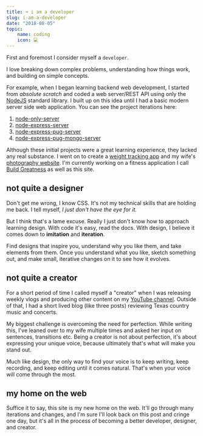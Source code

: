 ```yaml
---
title: ⌨️ i am a developer
slug: i-am-a-developer
date: "2018-08-05"
topic:
    name: coding
    icon: 💻
---
```


First and foremost I consider myself a `developer`.

I love breaking down complex problems, understanding how things work, and building on simple concepts.

For example, when I began learning backend web development, I started from _absolute scratch_ and coded a web server/REST API using only the [NodeJS][1] standard library. I built up on this idea until I had a basic modern server side web application. You can see the project iterations here:

1. [node-only-server][2]
2. [node-express-server][3]
3. [node-express-pug-server][4]
4. [node-express-pug-mongo-server][5]

Although these initial projects were a great learning experience, they lacked any real substance. I went on to create a [weight tracking app][6] and my wife's [photography website][photogarropy]. I'm currently working on a fitness application I call [Build Greatness][8] as well as this site.

## not quite a designer

Don't get me wrong, I know CSS. It's not my technical skills that are holding me back. I tell myself, _I just don't have the eye for it._

But I think that's a lame excuse. Really I just don't know how to approach learning design. With code it's easy, read the docs. With design, I believe it comes down to **imitation** and **iteration**.

Find designs that inspire you, understand why you like them, and take elements from them. Once you understand what you like, sketch something out, and make small, iterative changes on it to see how it evolves.

## not quite a creator

For a short period of time I called myself a "creator" when I was releasing weekly vlogs and producing other content on my [YouTube channel][9]. Outside of that, I had a short lived blog (like three posts) reviewing Texas country music and concerts.

My biggest challenge is overcoming the need for perfection. While writing this, I've leaned over to my wife multiple times and asked her input on sentences, transitions etc. Being a creator is not about perfection, it's about expressing your unique voice, because ultimately that's what will make you stand out.

Much like design, the only way to find your voice is to keep writing, keep recording, and keep editing until it comes natural. That's when your voice will come through the most.

## my home on the web

Suffice it to say, this site is my new home on the web. It'll go through many iterations and changes, and I'm sure I'll look back on this post and cringe one day, but it's all in the process of becoming a better developer, designer, and creator.

[1]: https://nodejs.org/
[2]: https://github.com/bradgarropy/node-only-server
[3]: https://github.com/bradgarropy/node-express-server
[4]: https://github.com/bradgarropy/node-express-pug-server
[5]: https://github.com/bradgarropy/node-express-pug-mongodb-server
[6]: https://weighter-react.herokuapp.com/
[photogarropy]: https://photogarropy.netlify.app
[8]: https://buildgreatness.herokuapp.com/
[9]: https://www.youtube.com/user/bradgarropy

